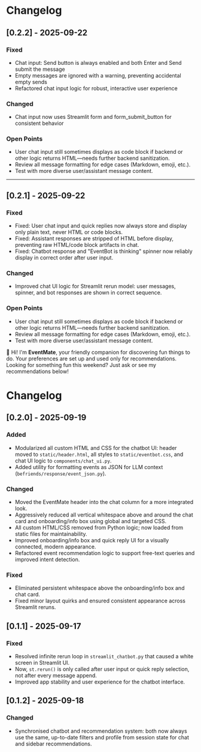 # Changelog


## [0.2.2] - 2025-09-22
### Fixed
- Chat input: Send button is always enabled and both Enter and Send submit the message
- Empty messages are ignored with a warning, preventing accidental empty sends
- Refactored chat input logic for robust, interactive user experience

### Changed
- Chat input now uses Streamlit form and form_submit_button for consistent behavior

### Open Points
- User chat input still sometimes displays as code block if backend or other logic returns HTML—needs further backend sanitization.
- Review all message formatting for edge cases (Markdown, emoji, etc.).
- Test with more diverse user/assistant message content.

---

## [0.2.1] - 2025-09-22
### Fixed
- Fixed: User chat input and quick replies now always store and display only plain text, never HTML or code blocks.
- Fixed: Assistant responses are stripped of HTML before display, preventing raw HTML/code block artifacts in chat.
- Fixed: Chatbot response and "EventBot is thinking" spinner now reliably display in correct order after user input.

### Changed
- Improved chat UI logic for Streamlit rerun model: user messages, spinner, and bot responses are shown in correct sequence.

### Open Points
- User chat input still sometimes displays as code block if backend or other logic returns HTML—needs further backend sanitization.
- Review all message formatting for edge cases (Markdown, emoji, etc.).
- Test with more diverse user/assistant message content.

👋 Hi! I'm <b>EventMate</b>, your friendly companion for discovering fun things to do. Your preferences are set up and used only for recommendations. Looking for something fun this weekend? Just ask or see my recommendations below!






# Changelog

## [0.2.0] - 2025-09-19
### Added
- Modularized all custom HTML and CSS for the chatbot UI: header moved to `static/header.html`, all styles to `static/eventbot.css`, and chat UI logic to `components/chat_ui.py`.
- Added utility for formatting events as JSON for LLM context (`befriends/response/event_json.py`).

### Changed
- Moved the EventMate header into the chat column for a more integrated look.
- Aggressively reduced all vertical whitespace above and around the chat card and onboarding/info box using global and targeted CSS.
- All custom HTML/CSS removed from Python logic; now loaded from static files for maintainability.
- Improved onboarding/info box and quick reply UI for a visually connected, modern appearance.
- Refactored event recommendation logic to support free-text queries and improved intent detection.

### Fixed
- Eliminated persistent whitespace above the onboarding/info box and chat card.
- Fixed minor layout quirks and ensured consistent appearance across Streamlit reruns.

## [0.1.1] - 2025-09-17
### Fixed
- Resolved infinite rerun loop in `streamlit_chatbot.py` that caused a white screen in Streamlit UI.
- Now, `st.rerun()` is only called after user input or quick reply selection, not after every message append.
- Improved app stability and user experience for the chatbot interface.

## [0.1.2] - 2025-09-18
### Changed
- Synchronised chatbot and recommendation system: both now always use the same, up-to-date filters and profile from session state for chat and sidebar recommendations.
